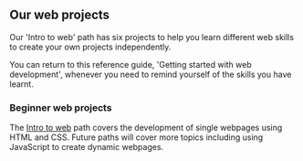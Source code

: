 ## Our web projects

Our 'Intro to web' path has six projects to help you learn different web skills to create your own projects independently.

You can return to this reference guide, 'Getting started with web development', whenever you need to remind yourself of the skills you have learnt.

### Beginner web projects

The [Intro to web](https://projects.raspberrypi.org/en/pathways/web-intro) path covers the development of single webpages using HTML and CSS. Future paths will cover more topics including using JavaScript to create dynamic webpages.
